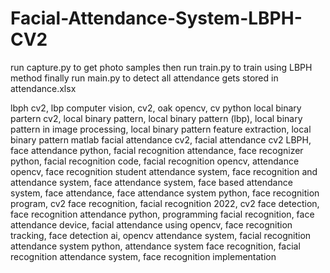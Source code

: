 # Facial-Attendance-System-LBPH-CV2

run capture.py to get photo samples
then run train.py to train using LBPH method
finally run main.py to detect
all attendance gets stored in attendance.xlsx

lbph cv2,
lbp computer vision,
cv2,
oak opencv,
cv python
local binary partern cv2,
local binary pattern,
local binary pattern (lbp),
local binary pattern in image processing,
local binary pattern feature extraction,
local binary pattern matlab
facial attendance cv2,
facial attendance cv2 LBPH,
face attendance python,
facial recognition attendance,
face recognizer python,
facial recognition code,
facial recognition opencv,
attendance opencv,
face recognition student attendance system,
face recognition and attendance system,
face attendance system,
face based attendance system,
face attendance,
face attendance system python,
face recognition program,
cv2 face recognition,
facial recognition 2022,
cv2 face detection,
face recognition attendance python,
programming facial recognition,
face attendance device,
facial attendance using opencv,
face recognition tracking,
face detection ai,
opencv attendance system,
facial recognition attendance system python,
attendance system face recognition,
facial recognition attendance system,
face recognition implementation
